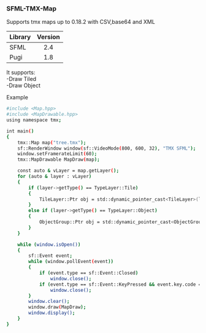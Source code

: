 ### SFML-TMX-Map


Supports tmx maps up to 0.18.2 with CSV,base64 and XML 

| Library       | Version       |
| ------------- |:-------------:|
| SFML          | 2.4  		|
| Pugi          | 1.8           |

It supports:<br>
-Draw Tiled<br>
-Draw Object

Example
```sh
#include <Map.hpp>
#include <MapDrawable.hpp>
using namespace tmx;

int main()
{
	tmx::Map map("tree.tmx");
	sf::RenderWindow window(sf::VideoMode(800, 600, 32), "TMX SFML");
	window.setFramerateLimit(60);
	tmx::MapDrawable MapDraw(map);

	const auto & vLayer = map.getLayer();
	for (auto & layer : vLayer)
	{
		if (layer->getType() == TypeLayer::Tile)
		{
			TileLayer::Ptr obj = std::dynamic_pointer_cast<TileLayer>(layer);
		}
		else if (layer->getType() == TypeLayer::Object)
		{
			ObjectGroup::Ptr obj = std::dynamic_pointer_cast<ObjectGroup>(layer);
		}
	}

	while (window.isOpen())
	{
		sf::Event event;
		while (window.pollEvent(event))
		{
			if (event.type == sf::Event::Closed)
				window.close();
			if (event.type == sf::Event::KeyPressed && event.key.code == sf::Keyboard::Escape)
				window.close();
		}
		window.clear();
		window.draw(MapDraw);
		window.display();
	}
}

